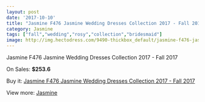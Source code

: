 ```yaml
---
layout: post
date: '2017-10-10'
title: "Jasmine F476 Jasmine Wedding Dresses Collection 2017 - Fall 2017"
category: Jasmine
tags: ["fall","wedding","rosy","collection","bridesmaid"]
image: http://img.hectodress.com/9490-thickbox_default/jasmine-f476-jasmine-wedding-dresses-collection-2013-fall-2012.jpg
---
```

Jasmine F476 Jasmine Wedding Dresses Collection 2017 - Fall 2017

On Sales: **$253.6**
<a href="https://www.hectodress.com/jasmine/4779-jasmine-f476-jasmine-wedding-dresses-collection-2013-fall-2012.html"><amp-img layout="responsive" width="600" height="600" src="//img.hectodress.com/9490-thickbox_default/jasmine-f476-jasmine-wedding-dresses-collection-2013-fall-2012.jpg" alt="Jasmine F476 Jasmine Wedding Dresses Collection 2017 - Fall 2017 0" /></a>
<a href="https://www.hectodress.com/jasmine/4779-jasmine-f476-jasmine-wedding-dresses-collection-2013-fall-2012.html"><amp-img layout="responsive" width="600" height="600" src="//img.hectodress.com/9492-thickbox_default/jasmine-f476-jasmine-wedding-dresses-collection-2013-fall-2012.jpg" alt="Jasmine F476 Jasmine Wedding Dresses Collection 2017 - Fall 2017 1" /></a>
<a href="https://www.hectodress.com/jasmine/4779-jasmine-f476-jasmine-wedding-dresses-collection-2013-fall-2012.html"><amp-img layout="responsive" width="600" height="600" src="//img.hectodress.com/9491-thickbox_default/jasmine-f476-jasmine-wedding-dresses-collection-2013-fall-2012.jpg" alt="Jasmine F476 Jasmine Wedding Dresses Collection 2017 - Fall 2017 2" /></a>

Buy it: [Jasmine F476 Jasmine Wedding Dresses Collection 2017 - Fall 2017](https://www.hectodress.com/jasmine/4779-jasmine-f476-jasmine-wedding-dresses-collection-2013-fall-2012.html "Jasmine F476 Jasmine Wedding Dresses Collection 2017 - Fall 2017")

View more: [Jasmine](https://www.hectodress.com/79-jasmine "Jasmine")